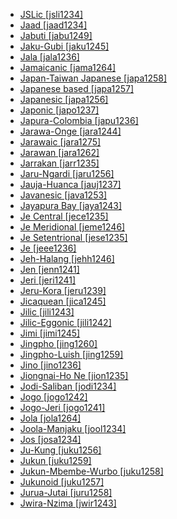 - [JSLic [jsli1234]](tree/sign1238/deaf1237/jsli1234/md.ini)
- [Jaad [jaad1234]](tree/atla1278/nort3146/jaad1234/md.ini)
- [Jabuti [jabu1249]](tree/nucl1710/jabu1249/md.ini)
- [Jaku-Gubi [jaku1245]](tree/atla1278/volt1241/benu1247/bant1294/sout3152/jara1262/nige1254/jaku1245/md.ini)
- [Jala [jala1236]](tree/gunw1250/gunw1253/east2701/jala1236/md.ini)
- [Jamaicanic [jama1264]](tree/indo1319/germ1287/nort3152/west2793/nort3175/angl1264/angl1265/merc1242/macr1271/guin1259/cari1284/west2854/jama1264/md.ini)
- [Japan-Taiwan Japanese [japa1258]](tree/japo1237/japa1256/japa1258/md.ini)
- [Japanese based [japa1257]](tree/pidg1258/japa1257/md.ini)
- [Japanesic [japa1256]](tree/japo1237/japa1256/md.ini)
- [Japonic [japo1237]](tree/japo1237/md.ini)
- [Japura-Colombia [japu1236]](tree/araw1281/nort2990/inla1264/japu1236/md.ini)
- [Jarawa-Onge [jara1244]](tree/jara1244/md.ini)
- [Jarawaic [jara1275]](tree/atla1278/volt1241/benu1247/bant1294/sout3152/jara1262/nige1254/jara1275/md.ini)
- [Jarawan [jara1262]](tree/atla1278/volt1241/benu1247/bant1294/sout3152/jara1262/md.ini)
- [Jarrakan [jarr1235]](tree/jarr1235/md.ini)
- [Jaru-Ngardi [jaru1256]](tree/pama1250/dese1234/ngum1251/ngum1256/jaru1256/md.ini)
- [Jauja-Huanca [jauj1237]](tree/quec1387/quec1386/cent2141/jauj1237/md.ini)
- [Javanesic [java1253]](tree/aust1307/mala1545/java1253/md.ini)
- [Jayapura Bay [jaya1243]](tree/aust1307/mala1545/cent2237/east2712/ocea1241/west2818/nort3206/sarm1241/jaya1243/md.ini)
- [Je Central [jece1235]](tree/nucl1710/jeee1236/jece1235/md.ini)
- [Je Meridional [jeme1246]](tree/nucl1710/jeee1236/jeme1246/md.ini)
- [Je Setentrional [jese1235]](tree/nucl1710/jeee1236/jese1235/md.ini)
- [Je [jeee1236]](tree/nucl1710/jeee1236/md.ini)
- [Jeh-Halang [jehh1246]](tree/aust1305/bahn1264/nort3150/jehh1244/jehh1246/md.ini)
- [Jen [jenn1241]](tree/atla1278/volt1241/nort3149/gura1261/cent2243/waja1258/bikw1235/jenn1241/md.ini)
- [Jeri [jeri1241]](tree/mand1469/west2780/mand1431/cent2047/mand1432/jogo1241/jeri1241/md.ini)
- [Jeru-Kora [jeru1239]](tree/grea1241/nort3276/nort2678/jeru1239/md.ini)
- [Jicaquean [jica1245]](tree/jica1245/md.ini)
- [Jilic [jili1243]](tree/atla1278/volt1241/benu1247/benu1248/alum1249/jili1242/jili1243/md.ini)
- [Jilic-Eggonic [jili1242]](tree/atla1278/volt1241/benu1247/benu1248/alum1249/jili1242/md.ini)
- [Jimi [jimi1245]](tree/nucl1709/cent2120/jimi1245/md.ini)
- [Jingpho [jing1260]](tree/sino1245/brah1260/jing1259/jing1260/md.ini)
- [Jingpho-Luish [jing1259]](tree/sino1245/brah1260/jing1259/md.ini)
- [Jino [jino1236]](tree/sino1245/burm1265/lolo1265/lolo1267/hani1249/jino1236/md.ini)
- [Jiongnai-Ho Ne [jion1235]](tree/hmon1336/hmon1337/nucl1714/jion1235/md.ini)
- [Jodi-Saliban [jodi1234]](tree/jodi1234/md.ini)
- [Jogo [jogo1242]](tree/mand1469/west2780/mand1431/cent2047/mand1432/jogo1241/jogo1242/md.ini)
- [Jogo-Jeri [jogo1241]](tree/mand1469/west2780/mand1431/cent2047/mand1432/jogo1241/md.ini)
- [Jola [jola1264]](tree/atla1278/nort3146/cent2230/bakk1238/jool1234/jola1264/md.ini)
- [Joola-Manjaku [jool1234]](tree/atla1278/nort3146/cent2230/bakk1238/jool1234/md.ini)
- [Jos [josa1234]](tree/atla1278/volt1241/benu1247/kain1275/cent2242/basa1288/east2404/josa1234/md.ini)
- [Ju-Kung [juku1256]](tree/kxaa1236/juku1256/md.ini)
- [Jukun [juku1259]](tree/atla1278/volt1241/benu1247/juku1257/cent2241/juku1258/juku1259/md.ini)
- [Jukun-Mbembe-Wurbo [juku1258]](tree/atla1278/volt1241/benu1247/juku1257/cent2241/juku1258/md.ini)
- [Jukunoid [juku1257]](tree/atla1278/volt1241/benu1247/juku1257/md.ini)
- [Jurua-Jutai [juru1258]](tree/araw1281/nort2990/juru1258/md.ini)
- [Jwira-Nzima [jwir1243]](tree/atla1278/volt1241/kwav1236/nyoa1234/poto1254/tano1248/cent2262/biaa1238/sout2779/jwir1243/md.ini)
